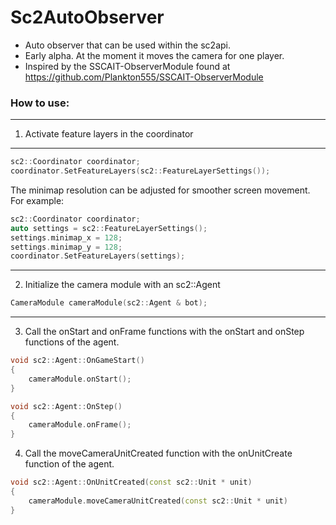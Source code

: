 # Sc2AutoObserver

* Auto observer that can be used within the sc2api.
* Early alpha. At the moment it moves the camera for one player.
* Inspired by the SSCAIT-ObserverModule found at https://github.com/Plankton555/SSCAIT-ObserverModule

### How to use:
--------
1. Activate feature layers in the coordinator
---
```c++
sc2::Coordinator coordinator;
coordinator.SetFeatureLayers(sc2::FeatureLayerSettings());
```
The minimap resolution can be adjusted for smoother screen movement. For example:
```c++
sc2::Coordinator coordinator;
auto settings = sc2::FeatureLayerSettings();
settings.minimap_x = 128;
settings.minimap_y = 128;
coordinator.SetFeatureLayers(settings);
```
---
2. Initialize the camera module with an sc2::Agent
```c++
CameraModule cameraModule(sc2::Agent & bot);
```
---
3. Call the onStart and onFrame functions with the onStart and onStep functions of the agent.
```c++
void sc2::Agent::OnGameStart() 
{
	cameraModule.onStart();
}

void sc2::Agent::OnStep() 
{
	cameraModule.onFrame();
}
```
4. Call the moveCameraUnitCreated function with the onUnitCreate function of the agent.
```c++
void sc2::Agent::OnUnitCreated(const sc2::Unit * unit)
{
	cameraModule.moveCameraUnitCreated(const sc2::Unit * unit)
}
```